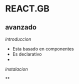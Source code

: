 # REACT.__GB__
## avanzado
*introduccion*
- Esta basado en componentes
- Es declarativo
- 
*instalacion*

**
